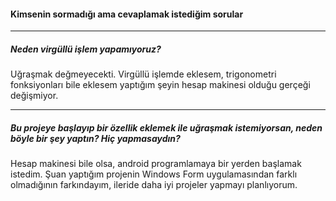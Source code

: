 #### Kimsenin sormadığı ama cevaplamak istediğim sorular

------------

##### Neden virgüllü işlem yapamıyoruz?
Uğraşmak değmeyecekti. Virgüllü işlemde eklesem, trigonometri fonksiyonları bile eklesem yaptığım şeyin hesap makinesi olduğu gerçeği değişmiyor.

------------

##### Bu projeye başlayıp bir özellik eklemek ile uğraşmak istemiyorsan, neden böyle bir şey yaptın? Hiç yapmasaydın?
Hesap makinesi bile olsa, android programlamaya bir yerden başlamak istedim. Şuan yaptığım projenin Windows Form uygulamasından farklı olmadığının farkındayım, ileride daha iyi projeler yapmayı planlıyorum.
